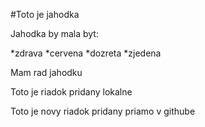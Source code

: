 #Toto je jahodka

Jahodka by mala byt:

*zdrava
*cervena
*dozreta
*zjedena

Mam rad jahodku

Toto je riadok pridany lokalne


Toto je novy riadok pridany priamo v githube

